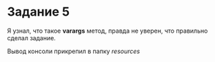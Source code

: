 # Задание 5

Я узнал, что такое **varargs** метод, правда не уверен, что правильно сделал задание.

Вывод консоли прикрепил в папку *resources*
